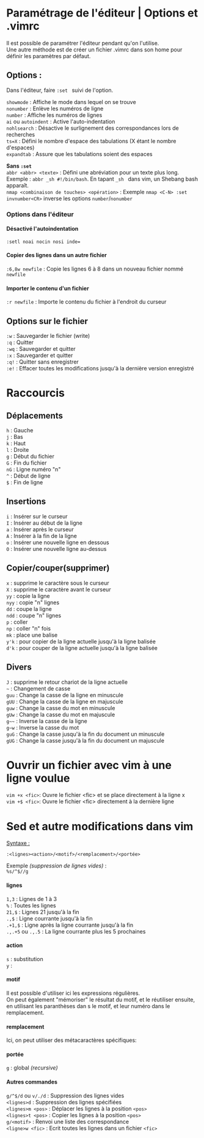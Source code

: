 # Paramétrage de l'éditeur | Options et .vimrc  

Il est possible de paramétrer l'éditeur pendant qu'on l'utilise.  
Une autre méthode est de créer un fichier .vimrc dans son home pour définir les paramètres par défaut.  

## Options :  

Dans l'éditeur, faire `:set ` suivi de l'option.  

`showmode` : Affiche le mode dans lequel on se trouve  
`nonumber` : Enlève les numéros de ligne  
`number`   : Affiche les numéros de lignes  
`ai` ou `autoindent` : Active l'auto-indentation  
`nohlsearch` : Désactive le surlignement des correspondances lors de recherches  
`ts=X` : Défini le nombre d'espace des tabulations (X étant le nombre d'espaces)  
`expandtab` : Assure que les tabulations soient des espaces  

**Sans `:set`**  
`abbr <abbr> <texte>` : Défini une abréviation pour un texte plus long. Exemple : `abbr _sh #!/bin/bash`. En tapant `_sh ` dans vim, un Shebang bash apparaît.  
`nmap <combinaison de touches> <opération>` : Exemple `nmap <C-N> :set invnumber<CR>` inverse les options `number`/`nonumber`  

### Options dans l'éditeur  

#### Désactivé l'autoindentation    
`:setl noai nocin nosi inde=`    

#### Copier des lignes dans un autre fichier  
`:6,8w newfile` : Copie les lignes 6 à 8 dans un nouveau fichier nommé `newfile`  

#### Importer le contenu d'un fichier  
`:r newfile` : Importe le contenu du fichier à l'endroit du curseur  

## Options sur le fichier  

`:w`  : Sauvegarder le fichier (write)  
`:q`  : Quitter  
`:wq` : Sauvegarder et quitter  
`:x`  : Sauvegarder et quitter  
`:q!` : Quitter sans enregistrer  
`:e!` : Effacer toutes les modifications jusqu'à la dernière version enregistré  

# Raccourcis    

## Déplacements  

`h`  : Gauche    
`j`  : Bas    
`k`  : Haut    
`l`  : Droite    
`g`  : Début du fichier    
`G`  : Fin du fichier    
`nG` : Ligne numéro "n"    
`^`  : Début de ligne  
`$`  : Fin de ligne
  
## Insertions  

`i` : Insérer sur le curseur  
`I` : Insérer au début de la ligne  
`a` : Insérer après le curseur  
`A` : Insérer à la fin de la ligne  
`o` : Insérer une nouvelle ligne en dessous  
`O` : Insérer une nouvelle ligne au-dessus  

## Copier/couper(supprimer)  

`x`   : supprime le caractère sous le curseur    
`X`   : supprime le caractère avant le curseur    
`yy`  : copie la ligne    
`nyy` : copie "n" lignes    
`dd`  : coupe la ligne    
`ndd` : coupe "n" lignes    
`p`   : coller    
`np`  : coller "n" fois    
`mk`  : place une balise    
`y'k` : pour copier de la ligne actuelle jusqu'à la ligne balisée    
`d'k` : pour couper de la ligne actuelle jusqu'à la ligne balisée    
  
## Divers  

`J`   : supprime le retour chariot de la ligne actuelle    
`~`   : Changement de casse  
`guu` : Change la casse de la ligne en minuscule    
`gUU` : Change la casse de la ligne en majuscule    
`guw` : Change la casse du mot en minuscule    
`gUw` : Change la casse du mot en majuscule    
`g~~` : Inverse la casse de la ligne    
`g~w` : Inverse la casse du mot   
`guG` : Change la casse jusqu'à la fin du document un minuscule    
`gUG` : Change la casse jusqu'à la fin du document un majuscule    

# Ouvrir un fichier avec vim à une ligne voulue  
`vim +x <fic>`: Ouvre le fichier \<fic\> et se place directement à la ligne x    
`vim +$ <fic>`: Ouvre le fichier \<fic\> directement à la dernière ligne    

# Sed et autre modifications dans vim  

<u>Syntaxe :</u>  

`:<lignes><action>/<motif>/<remplacement>/<portée>`    

Exemple *(suppression de lignes vides)* :    
`%s/^$//g`  

####  lignes  

`1,3` : Lignes de 1 à 3    
`%` : Toutes les lignes    
`21,$` : Lignes 21 jusqu'à la fin    
`.,$` : Ligne courrante jusqu'à la fin    
`.+1,$` : Ligne après la ligne courrante jusqu'à la fin    
`.,.+5` ou `.,.5` : La ligne courrante plus les 5 prochaines    

#### action  

`s` : substitution   
`y` :  

#### motif  

Il est possible d'utiliser ici les expressions régulières.    
On peut également "mémoriser" le résultat du motif, et le réutiliser ensuite, en utilisant les paranthèses dan    s le motif, et leur numéro dans le remplacement.  

#### remplacement  

Ici, on peut utiliser des métacaractères spécifiques:  

#### portée  

`g` : global *(recursive)*  

####  Autres commandes  

`g/^$/d` ou `v/./d` : Suppression des lignes vides    
`<lignes>d` : Suppression des lignes spécifiées    
`<lignes>m <pos>` : Déplacer les lignes à la position `<pos>`    
`<lignes>t <pos>` : Copier les lignes à la position `<pos>`    
`g/<motif>` : Renvoi une liste des correspondance    
`<ligne>w <fic>` : Ecrit toutes les lignes dans un fichier `<fic>`    

